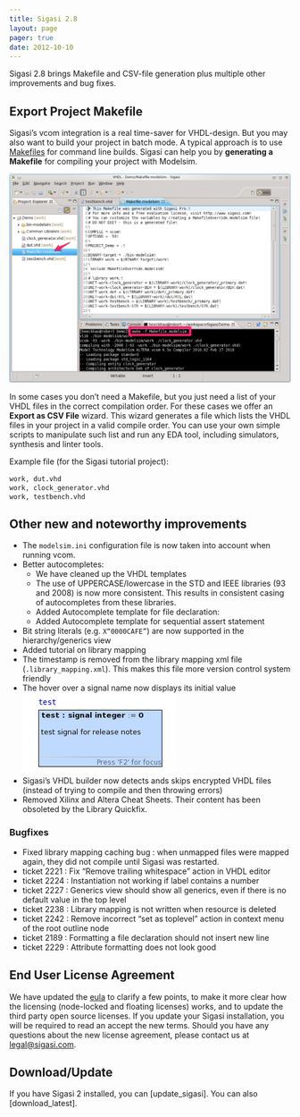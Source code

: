 ```yaml
---
title: Sigasi 2.8
layout: page
pager: true
date: 2012-10-10
---
```


Sigasi 2.8 brings Makefile and CSV-file generation plus multiple other improvements and bug fixes.

Export Project Makefile
-----------------------

Sigasi’s vcom integration is a
real time-saver for VHDL-design. But you may also want to build your
project in batch mode. A typical approach is to use
[Makefiles](http://en.wikipedia.org/wiki/Make_(software)) for command
line builds. Sigasi can help you by **generating a Makefile** for
compiling your project with Modelsim.

![ModelSim Makefile](2.8/makefile_a.png "ModelSim Makefile")

In some cases you don’t need a Makefile, but you just need a list of
your VHDL files in the correct compilation order. For these cases we
offer an **Export as CSV File** wizard. This wizard generates a file
which lists the VHDL files in your project in a valid compile order. You
can use your own simple scripts to manipulate such list and run any EDA
tool, including simulators, synthesis and linter tools.

Example file (for the Sigasi tutorial project):

    work, dut.vhd
    work, clock_generator.vhd
    work, testbench.vhd

Other new and noteworthy improvements
-------------------------------------

-   The `modelsim.ini` configuration file is now taken into account when
    running vcom.
-   Better autocompletes:
    -   We have cleaned up the VHDL templates
    -   The use of UPPERCASE/lowercase in the STD and IEEE libraries (93
        and 2008) is now more consistent. This results in consistent
        casing of autocompletes from these libraries.
    -   Added Autocomplete template for file declaration:
    -   Added Autocomplete template for sequential assert statement
-   Bit string literals (e.g. <code>X“0000CAFE”</code>) are now
    supported in the hierarchy/generics view
-   Added tutorial on library mapping
-   The timestamp is removed from the library mapping xml file
    (`.library_mapping.xml`). This makes this file more version control
    system friendly
-   The hover over a signal name now displays its initial value
    ![Hover initial value](2.8/signal_hover.png "Hover initial value")
-   Sigasi’s VHDL builder now detects ands skips encrypted VHDL files
    (instead of trying to compile and then throwing errors)
-   Removed Xilinx and Altera Cheat Sheets. Their content has been
    obsoleted by the Library Quickfix.

### Bugfixes

-   Fixed library mapping caching bug : when unmapped files were mapped
    again, they did not compile until Sigasi was restarted.
-   ticket 2221 : Fix “Remove trailing whitespace” action in VHDL editor
-   ticket 2224 : Instantiation not working if label contains a number
-   ticket 2227 : Generics view should show all generics, even if there
    is no default value in the top level
-   ticket 2238 : Library mapping is not written when resource is
    deleted
-   ticket 2242 : Remove incorrect “set as toplevel” action in context
    menu of the root outline node
-   ticket 2189 : Formatting a file declaration should not insert new
    line
-   ticket 2229 : Attribute formatting does not look good

End User License Agreement
--------------------------

We have updated the [eula](/eula) to clarify a few
points, to make it more clear how the licensing (node-locked and floating licenses) works, and to update the third party open source licenses.
If you update your Sigasi installation, you will be required to read an accept the new terms. Should you have any questions about the new license agreement, please contact us at <legal@sigasi.com>.

Download/Update
---------------

If you have Sigasi 2 installed, you can [update_sigasi]. You can also [download_latest].

